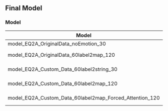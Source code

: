 Final Model
- 

### Model
| Model | Data | Emotion | label | ForcedAttention |
|---|---|---|---|---|
| model_EQ2A_OriginalData_noEmotion_30 | OriginalData | N | - | N |
| model_EQ2A_OriginalData_60label2map_120 | OriginalData | Y | to Token | N |
| model_EQ2A_Custom_Data_60label2string_30 | CustomData | Y | to String | N |
| model_EQ2A_Custom_Data_60label2map_120 | CustomData | Y | to Token | N |
| model_EQ2A_Custom_Data_60label2map_Forced_Attention_120 | CustomData | Y | to Token | Y |
